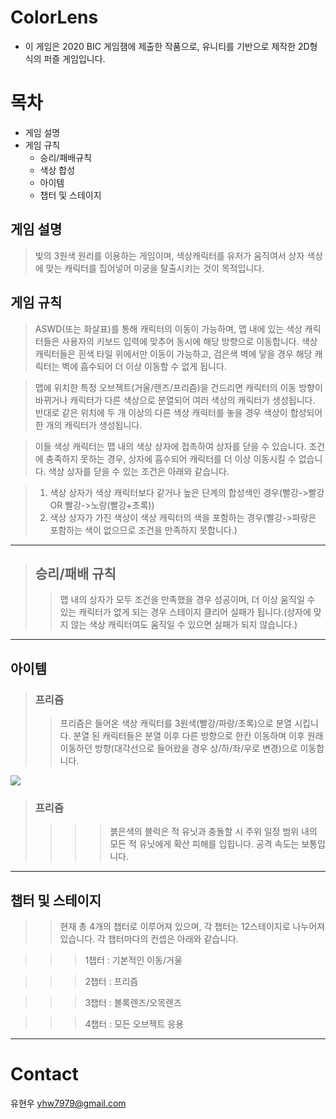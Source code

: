 # ColorLens
- 이 게임은 2020 BIC 게임잼에 제출한 작품으로, 유니티를 기반으로 제작한 2D형식의 퍼즐 게임입니다.

# 목차
- 게임 설명
- 게임 규칙
  + 승리/패배규칙
  + 색상 합성
  + 아이템
  + 챕터 및 스테이지

## 게임 설명
>빛의 3원색 원리를 이용하는 게임이며, 색상캐릭터를 유저가 움직여서 상자 색상에 맞는 캐릭터를 집어넣어 미궁을 탈출시키는 것이 목적입니다.

## 게임 규칙
>ASWD(또는 화살표)를 통해 캐릭터의 이동이 가능하며, 맵 내에 있는 색상 캐릭터들은 사용자의 키보드 입력에 맞추어 동시에 해당 방향으로 이동합니다. 
>색상 캐릭터들은 흰색 타일 위에서만 이동이 가능하고, 검은색 벽에 닿을 경우 해당 캐릭터는 벽에 흡수되어 더 이상 이동할 수 없게 됩니다.

>맵에 위치한 특정 오브젝트(거울/렌즈/프리즘)을 건드리면 캐릭터의 이동 방향이 바뀌거나 캐릭터가 다른 색상으로 분열되어 여러 색상의 캐릭터가 생성됩니다.
>반대로 같은 위치에 두 개 이상의 다른 색상 캐릭터를 놓을 경우 색상이 합성되어 한 개의 캐릭터가 생성됩니다.

>이들 색상 캐릭터는 맵 내의 색상 상자에 접촉하여 상자를 닫을 수 있습니다. 조건에 충족하지 못하는 경우, 상자에 흡수되어 캐릭터를 더 이상 이동시킬 수 없습니다. 색상 상자를 닫을 수 있는 조건은 아래와 같습니다.

>1. 색상 상자가 색상 캐릭터보다 같거나 높은 단계의 합성색인 경우(빨강->빨강 OR 빨강->노랑(빨강+초록))
>2. 색상 상자가 가진 색상이 색상 캐릭터의 색을 포함하는 경우(빨강->파랑은 포함하는 색이 없으므로 조건을 만족하지 못합니다.)

* * *

>## 승리/패배 규칙
>>맵 내의 상자가 모두 조건을 만족했을 경우 성공이며, 더 이상 움직일 수 있는 캐릭터가 없게 되는 경우 스테이지 클리어 실패가 됩니다.(상자에 맞지 않는 색상 캐릭터여도 움직일 수 있으면 실패가 되지 않습니다.)

* * *
## 아이템

>### 프리즘
>> 프리즘은 들어온 색상 캐릭터를 3원색(빨강/파랑/초록)으로 분열 시킵니다. 분열 된 캐릭터들은 분열 이후 다른 방향으로 한칸 이동하며 이후 원래 이동하던 방향(대각선으로 들어왔을 경우 상/하/좌/우로 변경)으로 이동합니다.

![](https://www.notion.so/image/https%3A%2F%2Fs3-us-west-2.amazonaws.com%2Fsecure.notion-static.com%2F134aaca8-897c-4069-b276-7567077b9ac5%2FUntitled.png?table=block&id=9029f0f0-eda0-49b9-901b-d1c432362cba&width=1610&userId=28997619-4556-4c8c-a01f-7c069f0bea9e&cache=v2)

>### 프리즘
>>>>붉은색의 블럭은 적 유닛과 충돌할 시 주위 일정 범위 내의 모든 적 유닛에게 확산 피해를 입힙니다. 공격 속도는 보통입니다.

* * *

## 챕터 및 스테이지
>>현재 총 4개의 챕터로 이루어져 있으며, 각 챕터는 12스테이지로 나누어져 있습니다.
>>각 챕터마다의 컨셉은 아래와 같습니다.

>>>1챕터 : 기본적인 이동/거울

>>>2챕터 : 프리즘

>>>3챕터 : 볼록렌즈/오목렌즈

>>>4챕터 : 모든 오브젝트 응용

* * *

# Contact
유현우 yhw7979@gmail.com
